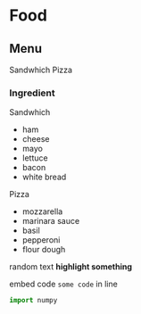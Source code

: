 # Food


## Menu
Sandwhich 
Pizza

### Ingredient

Sandwhich 
- ham 
- cheese 
- mayo 
- lettuce
- bacon
- white bread

Pizza
- mozzarella 
- marinara sauce 
- basil 
- pepperoni 
- flour dough 

random text **highlight something**

embed code `some code` in line

```py
import numpy 
```